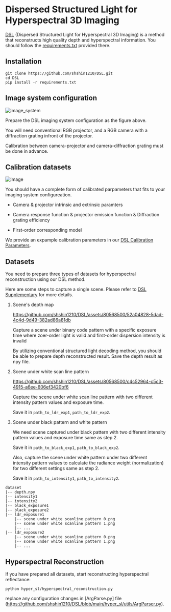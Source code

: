 # Dispersed Structured Light for Hyperspectral 3D Imaging
[DSL](https://shshin1210.github.io/DSL/) (Dispersed Structured Light for Hyperspectral 3D Imaging) is a method that reconstructs high quality depth and hyperspectral information.
You should follow the [requirements.txt](https://github.com/shshin1210/DSL/blob/main/requirements.txt) provided there.

## Installation
```
git clone https://github.com/shshin1210/DSL.git
cd DSL
pip install -r requirements.txt
```

## Image system configuration
![image_system](https://github.com/shshin1210/DSL/assets/80568500/d0dc7d9e-d12b-4901-bc9c-91551f896bf1)

Prepare the DSL imaging system configuration as the figure above.

You will need conventional RGB projector, and a RGB camera with a diffraction grating infront of the projector.

Calibration between camera-projector and camera-diffraction grating must be done in advance.


## Calibration datasets

![image](https://github.com/shshin1210/DSL/assets/80568500/2061bd98-1b70-4526-a0a8-f324585c2a6d)

You should have a complete form of calibrated parpameters that fits to your imaging system configureation.

- Camera & projector intrinsic and extrinsic paramters

- Camera response function & projector emission function & Diffraction grating efficiency

- First-order corresponding model

We provide an expample calibration parameters in our [DSL Calibration Parameters](https://drive.google.com/drive/folders/18HVXZuSfRsm4V31oBXS9DjdMzSNVSjcO?usp=sharing).


## Datasets
You need to prepare three types of datasets for hyperspectral reconstruction using our DSL method.

Here are some steps to capture a single scene. Please refer to [DSL Supplementary](https://arxiv.org/pdf/2311.18287) for more details.

1. Scene's depth map

   https://github.com/shshin1210/DSL/assets/80568500/52a04828-5dad-4c4d-9d49-382ad86a81db

   Capture a scene under binary code pattern with a specific exposure time where zoer-order light is valid and first-order dispersion intensity is invalid

   By utilizing conventional structured light decoding method, you should be able to prepare depth reconstructed result. Save the depth result as npy file.
      
2. Scene under white scan line pattern

   https://github.com/shshin1210/DSL/assets/80568500/c4c52964-c5c3-4915-a6ee-606ef3420bf6
   
   Capture the scene under white scan line pattern with two different intensity pattern values and exposure time.
   
   Save it in `path_to_ldr_exp1`, `path_to_ldr_exp2`.

4. Scene under black pattern and white pattern
   
   We need scene captured under black pattern with two different intensity pattern values and exposure time same as step 2.

   Save it in `path_to_black_exp1`, `path_to_black_exp2`.
   
   Also, capture the scene under white pattern under two different intensity pattern values to calculate the radiance weight (normalization) for two different settings same as step 2.

   Save it in `path_to_intensity1`, `path_to_intensity2`.

```
dataset
|-- depth.npy
|-- intensity1
|-- intensity2
|-- black_exposure1
|-- black_exposure2
|-- ldr_exposure1
    |-- scene under white scanline pattern 0.png
    |-- scene under white scanline pattern 1.png
    |-- ...
|-- ldr_exposure2
    |-- scene under white scanline pattern 0.png
    |-- scene under white scanline pattern 1.png
    |-- ...
```

## Hyperspectral Reconstruction
If you have prepared all datasets, start reconstructing hyperspectral reflectance:
```
python hyper_sl/hyperspectral_reconstruction.py
```

replace any configuration changes in [ArgParse.py] file (https://github.com/shshin1210/DSL/blob/main/hyper_sl/utils/ArgParser.py).

